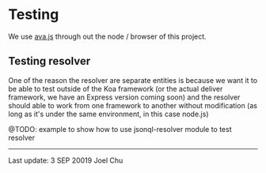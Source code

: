 # Testing

We use [ava.js](https://github.com/avajs/ava) through out the node / browser of this project.

## Testing resolver

One of the reason the resolver are separate entities is because we want it to be able to test
outside of the Koa framework (or the actual deliver framework, we have an Express version coming soon)
and the resolver should able to work from one framework to another without modification (as long as it's under the same environment, in this case node.js)

@TODO: example to show how to use jsonql-resolver module to test resolver

---

Last update: 3 SEP 20019 Joel Chu
